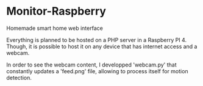 # Monitor-Raspberry
 Homemade smart home web interface

Everything is planned to be hosted on a PHP server in a Raspberry PI 4. Though, it is possible to host it on any device that has internet access and a webcam.

In order to see the webcam content, I developped 'webcam.py' that constantly updates a 'feed.png' file, allowing to process itself for motion detection.
